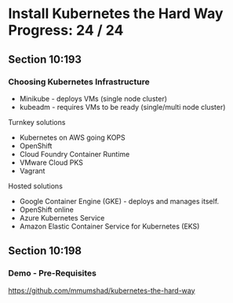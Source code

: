 # Install Kubernetes the Hard Way Progress: 24 / 24

## Section 10:193

### Choosing Kubernetes Infrastructure

-   Minikube - deploys VMs (single node cluster)
-   kubeadm - requires VMs to be ready (single/multi node cluster)

Turnkey solutions

-   Kubernetes on AWS going KOPS
-   OpenShift
-   Cloud Foundry Container Runtime
-   VMware Cloud PKS
-   Vagrant

Hosted solutions

-   Google Container Engine (GKE) - deploys and manages itself.
-   OpenShift online
-   Azure Kubernetes Service
-   Amazon Elastic Container Service for Kubernetes (EKS)

## Section 10:198

### Demo - Pre-Requisites

<https://github.com/mmumshad/kubernetes-the-hard-way>
